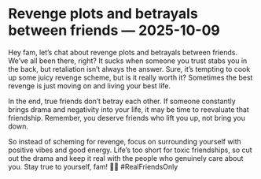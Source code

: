 # Revenge plots and betrayals between friends — 2025-10-09

Hey fam, let’s chat about revenge plots and betrayals between friends. We’ve all been there, right? It sucks when someone you trust stabs you in the back, but retaliation isn’t always the answer. Sure, it’s tempting to cook up some juicy revenge scheme, but is it really worth it? Sometimes the best revenge is just moving on and living your best life.

In the end, true friends don’t betray each other. If someone constantly brings drama and negativity into your life, it may be time to reevaluate that friendship. Remember, you deserve friends who lift you up, not bring you down.

So instead of scheming for revenge, focus on surrounding yourself with positive vibes and good energy. Life’s too short for toxic friendships, so cut out the drama and keep it real with the people who genuinely care about you. Stay true to yourself, fam! ✌🏼 #RealFriendsOnly